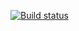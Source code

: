 [![Build status](https://ci.appveyor.com/api/projects/status/gowt5qiq8ubq8lcf?svg=true)](https://ci.appveyor.com/project/An980/auto-02)
